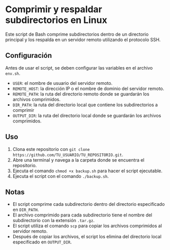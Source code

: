 # Comprimir y respaldar subdirectorios en Linux

Este script de Bash comprime subdirectorios dentro de un directorio principal y los respalda en un servidor remoto utilizando el protocolo SSH.

## Configuración

Antes de usar el script, se deben configurar las variables en el archivo `env.sh`.

- `USER`: el nombre de usuario del servidor remoto.
- `REMOTE_HOST`: la dirección IP o el nombre de dominio del servidor remoto.
- `REMOTE_PATH`: la ruta del directorio remoto donde se guardarán los archivos comprimidos.
- `DIR_PATH`: la ruta del directorio local que contiene los subdirectorios a comprimir
- `OUTPUT_DIR`: la ruta del directorio local donde se guardarán los archivos comprimidos.

## Uso

1. Clona este repositorio con `git clone https://github.com/TU_USUARIO/TU_REPOSITORIO.git`.
2. Abre una terminal y navega a la carpeta donde se encuentra el repositorio.
3. Ejecuta el comando `chmod +x backup.sh` para hacer el script ejecutable.
4. Ejecuta el script con el comando `./backup.sh`.

## Notas

- El script comprime cada subdirectorio dentro del directorio especificado en `DIR_PATH`.
- El archivo comprimido para cada subdirectorio tiene el nombre del subdirectorio con la extensión `.tar.gz`.
- El script utiliza el comando `scp` para copiar los archivos comprimidos al servidor remoto.
- Después de copiar los archivos, el script los elimina del directorio local especificado en `OUTPUT_DIR`.

